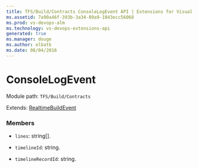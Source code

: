 ```yaml
---
title: TFS/Build/Contracts ConsoleLogEvent API | Extensions for Visual Studio Team Services
ms.assetid: 7a90a46f-393b-3a34-89a9-1843ecc56068
ms.prod: vs-devops-alm
ms.technology: vs-devops-extensions-api
generated: true
ms.manager: douge
ms.author: elbatk
ms.date: 08/04/2016
---
```


# ConsoleLogEvent

Module path: `TFS/Build/Contracts`

Extends: [RealtimeBuildEvent](./RealtimeBuildEvent.md)

### Members

* `lines`: string[]. 

* `timelineId`: string. 

* `timelineRecordId`: string. 


